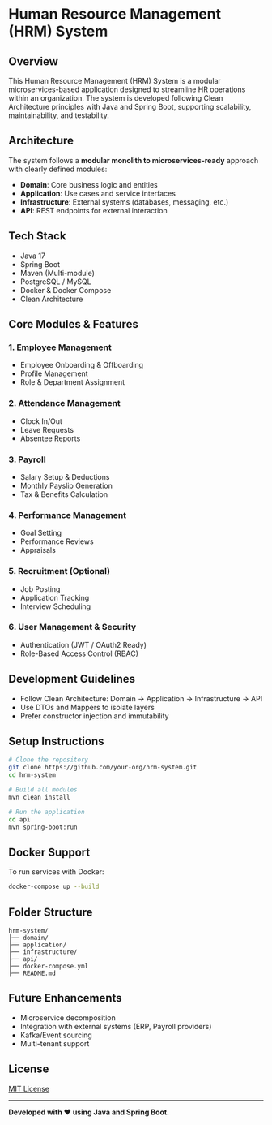 # Human Resource Management (HRM) System

## Overview

This Human Resource Management (HRM) System is a modular microservices-based application designed to streamline HR operations within an organization. The system is developed following Clean Architecture principles with Java and Spring Boot, supporting scalability, maintainability, and testability.

## Architecture

The system follows a **modular monolith to microservices-ready** approach with clearly defined modules:

* **Domain**: Core business logic and entities
* **Application**: Use cases and service interfaces
* **Infrastructure**: External systems (databases, messaging, etc.)
* **API**: REST endpoints for external interaction

## Tech Stack

* Java 17
* Spring Boot
* Maven (Multi-module)
* PostgreSQL / MySQL
* Docker & Docker Compose
* Clean Architecture

## Core Modules & Features

### 1. Employee Management

* Employee Onboarding & Offboarding
* Profile Management
* Role & Department Assignment

### 2. Attendance Management

* Clock In/Out
* Leave Requests
* Absentee Reports

### 3. Payroll

* Salary Setup & Deductions
* Monthly Payslip Generation
* Tax & Benefits Calculation

### 4. Performance Management

* Goal Setting
* Performance Reviews
* Appraisals

### 5. Recruitment (Optional)

* Job Posting
* Application Tracking
* Interview Scheduling

### 6. User Management & Security

* Authentication (JWT / OAuth2 Ready)
* Role-Based Access Control (RBAC)

## Development Guidelines

* Follow Clean Architecture: Domain -> Application -> Infrastructure -> API
* Use DTOs and Mappers to isolate layers
* Prefer constructor injection and immutability

## Setup Instructions

```bash
# Clone the repository
git clone https://github.com/your-org/hrm-system.git
cd hrm-system

# Build all modules
mvn clean install

# Run the application
cd api
mvn spring-boot:run
```

## Docker Support

To run services with Docker:

```bash
docker-compose up --build
```

## Folder Structure

```
hrm-system/
├── domain/
├── application/
├── infrastructure/
├── api/
├── docker-compose.yml
├── README.md
```

## Future Enhancements

* Microservice decomposition
* Integration with external systems (ERP, Payroll providers)
* Kafka/Event sourcing
* Multi-tenant support

## License

[MIT License](LICENSE)

---

**Developed with ❤️ using Java and Spring Boot.**


